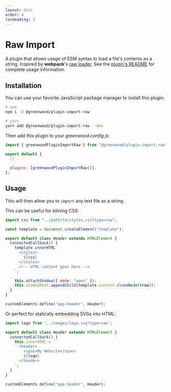 ```yaml
---
layout: docs
order: 4
tocHeading: 2
---
```


# Raw Import

A plugin that allows usage of ESM syntax to load a file's contents as a string. Inspired by **webpack**'s [raw loader](https://v4.webpack.js.org/loaders/raw-loader/). See the [plugin's README](https://github.com/ProjectEvergreen/greenwood/tree/master/packages/plugin-import-raw) for complete usage information.

## Installation

You can use your favorite JavaScript package manager to install this plugin:

```bash
# npm
npm i -D @greenwood/plugin-import-raw

# yarn
yarn add @greenwood/plugin-import-raw --dev
```

Then add this plugin to your _greenwood.config.js_:

```js
import { greenwoodPluginImportRaw } from "@greenwood/plugin-import-raw";

export default {
  // ...

  plugins: [greenwoodPluginImportRaw()],
};
```

## Usage

This will then allow you to `import` any text file as a string.

This can be useful for inlining CSS:

```js
import css from "../path/to/styles.css?type=raw";

const template = document.createElement("template");

export default class Header extends HTMLElement {
  connectedCallback() {
    template.innerHTML`
      <styles>
        ${css}
      </styles>
      <!-- HTML content goes here -->
    `;

    this.attachShadow({ mode: "open" });
    this.shadowRoot.appendChild(template.content.cloneNode(true));
  }
}

customElements.define("app-header", Header);
```

Or perfect for statically embedding SVGs into HTML:

```js
import logo from "../images/logo.svg?type=raw";

export default class Header extends HTMLElement {
  connectedCallback() {
    this.innerHTML = `
      <header>
        <span>My Website</span>
        ${logo}
      </header>
    `;
  }
}

customElements.define("app-header", Header);
```
